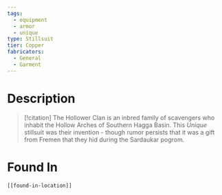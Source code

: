 ```yaml
---
tags:
  - equipment
  - armor
  - unique
type: Stillsuit
tier: Copper
fabricators:
  - General
  - Garment
---
```

# Description
> [!citation]
> The Hollower Clan is an inbred family of scavengers who inhabit the Hollow Arches of Southern Hagga Basin. This *Unique* stillsuit was their invention - though rumor persists that it was a gift from Fremen that they hid during the Sardaukar pogrom.
# Found In
```meta-bind-embed
[[found-in-location]]
```